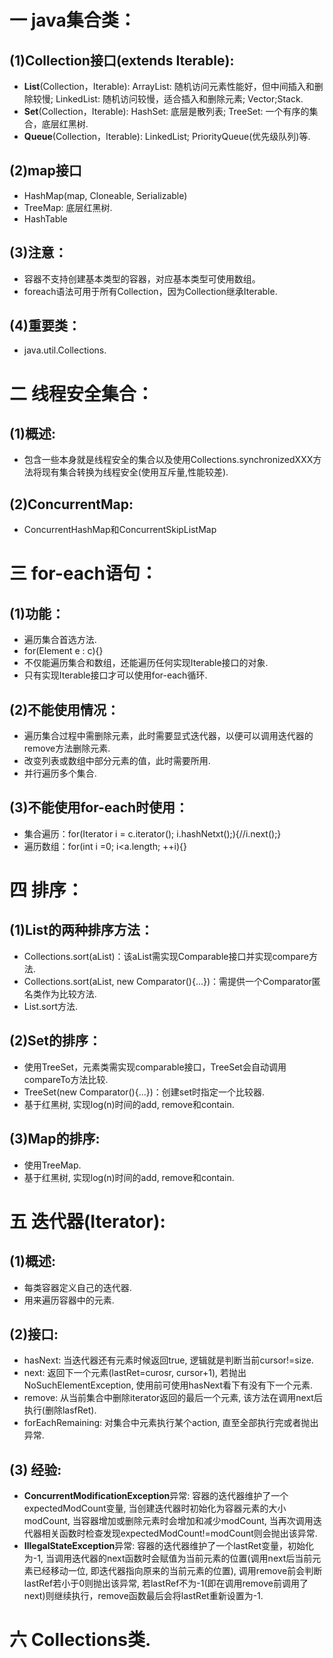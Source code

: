 # 一 java集合类：
## (1)Collection接口(extends Iterable):
- **List**(Collection，Iterable): ArrayList: 随机访问元素性能好，但中间插入和删除较慢; LinkedList: 随机访问较慢，适合插入和删除元素; Vector;Stack.
- **Set**(Collection，Iterable): HashSet: 底层是散列表; TreeSet: 一个有序的集合，底层红黑树.
- **Queue**(Collection，Iterable): LinkedList; PriorityQueue(优先级队列)等.

## (2)map接口
- HashMap(map, Cloneable, Serializable)
- TreeMap: 底层红黑树.
- HashTable

## (3)注意：
- 容器不支持创建基本类型的容器，对应基本类型可使用数组。
- foreach语法可用于所有Collection，因为Collection继承Iterable.

## (4)重要类：
- java.util.Collections.

# 二 线程安全集合：
## (1)概述:
- 包含一些本身就是线程安全的集合以及使用Collections.synchronizedXXX方法将现有集合转换为线程安全(使用互斥量,性能较差).

## (2)ConcurrentMap: 
- ConcurrentHashMap和ConcurrentSkipListMap

# 三 for-each语句：
## (1)功能：
- 遍历集合首选方法.
- for(Element e : c){}
- 不仅能遍历集合和数组，还能遍历任何实现Iterable接口的对象.
- 只有实现Iterable接口才可以使用for-each循环.

## (2)不能使用情况：
- 遍历集合过程中需删除元素，此时需要显式迭代器，以便可以调用迭代器的remove方法删除元素.
- 改变列表或数组中部分元素的值，此时需要所用.
- 并行遍历多个集合.

## (3)不能使用for-each时使用：
- 集合遍历：for(Iterator i = c.iterator(); i.hashNetxt();){//i.next();}
- 遍历数组：for(int i =0; i<a.length; ++i){}

# 四 排序：
## (1)List的两种排序方法：
- Collections.sort(aList)：该aList需实现Comparable接口并实现compare方法.
- Collections.sort(aList, new Comparator(){...})：需提供一个Comparator匿名类作为比较方法.
- List.sort方法.

## (2)Set的排序：
- 使用TreeSet，元素类需实现comparable接口，TreeSet会自动调用compareTo方法比较.
- TreeSet(new Comparator(){...})：创建set时指定一个比较器.
- 基于红黑树, 实现log(n)时间的add, remove和contain.

## (3)Map的排序:
- 使用TreeMap.
- 基于红黑树, 实现log(n)时间的add, remove和contain.

# 五 迭代器(Iterator):
## (1)概述:
- 每类容器定义自己的迭代器.
- 用来遍历容器中的元素.

## (2)接口:
- hasNext: 当迭代器还有元素时候返回true, 逻辑就是判断当前cursor!=size.
- next: 返回下一个元素(lastRet=curosr, cursor+1), 若抛出NoSuchElementException, 使用前可使用hasNext看下有没有下一个元素.
- remove: 从当前集合中删除iterator返回的最后一个元素, 该方法在调用next后执行(删除lasfRet).
- forEachRemaining: 对集合中元素执行某个action, 直至全部执行完或者抛出异常.

## (3) 经验:
- **ConcurrentModificationException**异常: 容器的迭代器维护了一个expectedModCount变量, 当创建迭代器时初始化为容器元素的大小modCount, 当容器增加或删除元素时会增加和减少modCount, 当再次调用迭代器相关函数时检查发现expectedModCount!=modCount则会抛出该异常.
- **IllegalStateException**异常: 容器的迭代器维护了一个lastRet变量，初始化为-1, 当调用迭代器的next函数时会赋值为当前元素的位置(调用next后当前元素已经移动一位, 即迭代器指向原来的当前元素的位置), 调用remove前会判断lastRef若小于0则抛出该异常, 若lastRef不为-1(即在调用remove前调用了next)则继续执行，remove函数最后会将lastRet重新设置为-1.

# 六 Collections类.